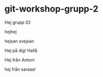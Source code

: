 # git-workshop-grupp-2
Hej grupp 02

hejhej

hejsan svejsan

Hej på dig!
Hallå

Hej från Anton!

hej från saraaa!

